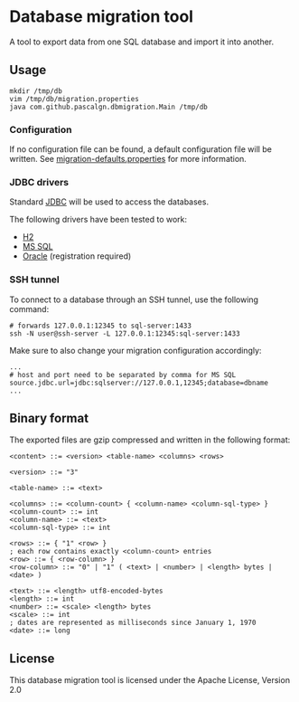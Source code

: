 # Database migration tool

A tool to export data from one SQL database and import it into another.

## Usage

    mkdir /tmp/db
    vim /tmp/db/migration.properties
    java com.github.pascalgn.dbmigration.Main /tmp/db

### Configuration

If no configuration file can be found, a default configuration file will be written.
See [migration-defaults.properties](src/main/resources/com/github/pascalgn/dbmigration/migration-defaults.properties) for more information.

### JDBC drivers

Standard [JDBC](https://en.wikipedia.org/wiki/Java_Database_Connectivity) will be used to access the databases.

The following drivers have been tested to work:

- [H2](http://repo2.maven.org/maven2/com/h2database/h2/1.4.192/)
- [MS SQL](http://repo2.maven.org/maven2/com/microsoft/sqlserver/mssql-jdbc/6.1.0.jre8/)
- [Oracle](http://www.oracle.com/technetwork/database/features/jdbc/index-091264.html) (registration required)

### SSH tunnel

To connect to a database through an SSH tunnel, use the following command:

    # forwards 127.0.0.1:12345 to sql-server:1433
    ssh -N user@ssh-server -L 127.0.0.1:12345:sql-server:1433

Make sure to also change your migration configuration accordingly:

    ...
    # host and port need to be separated by comma for MS SQL
    source.jdbc.url=jdbc:sqlserver://127.0.0.1,12345;database=dbname
    ...

## Binary format

The exported files are gzip compressed and written in the following format:

    <content> ::= <version> <table-name> <columns> <rows>

    <version> ::= "3"

    <table-name> ::= <text>

    <columns> ::= <column-count> { <column-name> <column-sql-type> }
    <column-count> ::= int
    <column-name> ::= <text>
    <column-sql-type> ::= int

    <rows> ::= { "1" <row> }
    ; each row contains exactly <column-count> entries
    <row> ::= { <row-column> }
    <row-column> ::= "0" | "1" ( <text> | <number> | <length> bytes | <date> )

    <text> ::= <length> utf8-encoded-bytes
    <length> ::= int
    <number> ::= <scale> <length> bytes
    <scale> ::= int
    ; dates are represented as milliseconds since January 1, 1970
    <date> ::= long

## License

This database migration tool is licensed under the Apache License, Version 2.0
